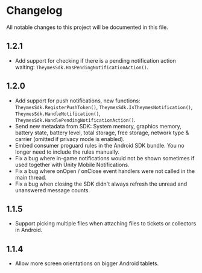 # Changelog

All notable changes to this project will be documented in this file.

## 1.2.1

- Add support for checking if there is a pending notification action waiting: `TheymesSdk.HasPendingNotificationAction()`.

## 1.2.0

- Add support for push notifications, new functions: `TheymesSdk.RegisterPushToken()`, `TheymesSdk.IsTheymesNotification()`, `TheymesSdk.HandleNotification()`, `TheymesSdk.HandlePendingNotificationAction()`.
- Send new metadata from SDK: System memory, graphics memory, battery state, battery level, total storage, free storage, network type & carrier (omitted if privacy mode is enabled).
- Embed consumer proguard rules in the Android SDK bundle. You no longer need to include the rules manually.
- Fix a bug where in-game notifications would not be shown sometimes if used together with Unity Mobile Notifications.
- Fix a bug where onOpen / onClose event handlers were not called in the main thread.
- Fix a bug when closing the SDK didn't always refresh the unread and unanswered message counts.

## 1.1.5

- Support picking multiple files when attaching files to tickets or collectors in Android.

## 1.1.4

- Allow more screen orientations on bigger Android tablets.
